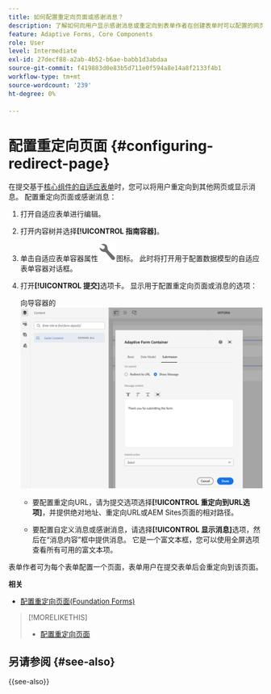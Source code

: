 ```yaml
---
title: 如何配置重定向页面或感谢消息？
description: 了解如何向用户显示感谢消息或重定向到表单作者在创建表单时可以配置的网页。
feature: Adaptive Forms, Core Components
role: User
level: Intermediate
exl-id: 27decf88-a2ab-4b52-b6ae-babb1d3abdaa
source-git-commit: f419883d0e83b5d711e0f594a8e14a8f2133f4b1
workflow-type: tm+mt
source-wordcount: '239'
ht-degree: 0%

---
```


# 配置重定向页面 {#configuring-redirect-page}

在提交基于[核心组件的自适应表单](creating-adaptive-form-core-components.md)时，您可以将用户重定向到其他网页或显示消息。 配置重定向页面或感谢消息：

1. 打开自适应表单进行编辑。
1. 打开内容树并选择&#x200B;**[!UICONTROL 指南容器]**。
1. 单击自适应表单容器属性![自适应表单容器属性](/help/forms/assets/configure-icon.svg)图标。 此时将打开用于配置数据模型的自适应表单容器对话框。
1. 打开&#x200B;**[!UICONTROL 提交]**&#x200B;选项卡。 显示用于配置重定向页面或消息的选项：

   向导容器的![提交对话框用于配置重定向页面或消息](/help/forms/assets/adaptive-forms-core-components-redirect-page-or-thank-you-message.png)

   * 要配置重定向URL，请为提交选项选择&#x200B;**[!UICONTROL 重定向到URL选项]**，并提供绝对地址、重定向URL或AEM Sites页面的相对路径。

   * 要配置自定义消息或感谢消息，请选择&#x200B;**[!UICONTROL 显示消息]**&#x200B;选项，然后在“消息内容”框中提供消息。 它是一个富文本框，您可以使用全屏选项查看所有可用的富文本项。

表单作者可为每个表单配置一个页面，表单用户在提交表单后会重定向到该页面。

**相关**

* [配置重定向页面(Foundation Forms)](configuring-redirect-page.md)

>[!MORELIKETHIS]
>
>* [配置重定向页面](/help/forms/configuring-redirect-page.md)

## 另请参阅 {#see-also}

{{see-also}}
